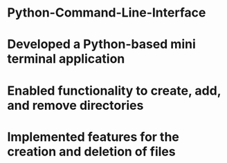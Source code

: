 # Python-Command-Line-Interface

# Developed a Python-based mini terminal application
# Enabled functionality to create, add, and remove directories
# Implemented features for the creation and deletion of files
